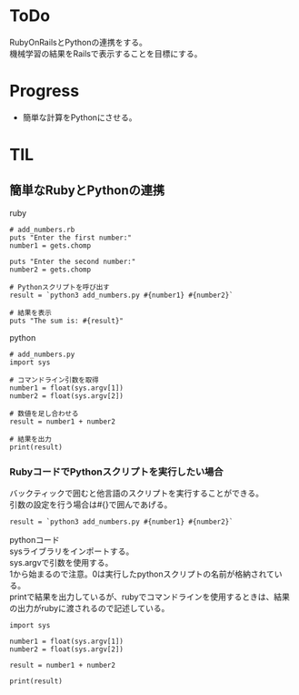 # ToDo
RubyOnRailsとPythonの連携をする。<br>
機械学習の結果をRailsで表示することを目標にする。

# Progress
- 簡単な計算をPythonにさせる。

# TIL

## 簡単なRubyとPythonの連携
ruby
```
# add_numbers.rb
puts "Enter the first number:"
number1 = gets.chomp

puts "Enter the second number:"
number2 = gets.chomp

# Pythonスクリプトを呼び出す
result = `python3 add_numbers.py #{number1} #{number2}`

# 結果を表示
puts "The sum is: #{result}"
```

python
```
# add_numbers.py
import sys

# コマンドライン引数を取得
number1 = float(sys.argv[1])
number2 = float(sys.argv[2])

# 数値を足し合わせる
result = number1 + number2

# 結果を出力
print(result)
```

### RubyコードでPythonスクリプトを実行したい場合

バックティックで囲むと他言語のスクリプトを実行することができる。<br>
引数の設定を行う場合は#{}で囲んであげる。
```
result = `python3 add_numbers.py #{number1} #{number2}`
```
pythonコード<br>
sysライブラリをインポートする。<br>
sys.argvで引数を使用する。<br>
1から始まるので注意。0は実行したpythonスクリプトの名前が格納されている。<br>
printで結果を出力しているが、rubyでコマンドラインを使用するときは、結果の出力がrubyに渡されるので記述している。

```
import sys

number1 = float(sys.argv[1])
number2 = float(sys.argv[2])

result = number1 + number2

print(result)
```
